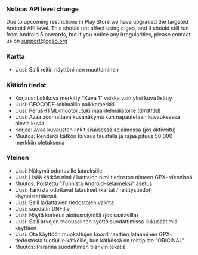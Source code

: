 
### Notice: API level change
Due to upcoming restrictions in Play Store we have upgraded the targeted Android API level. This should not affect using c:geo, and it should still run from Android 5 onwards, but if you notice any irregularities, please contact us on support@cgeo.org

### Kartta
- Uusi: Salli reitin näyttönimen muuttaminen

### Kätkön tiedot
- Korjaus: Lokikuva merkitty "Kuva 1" vaikka vain yksi kuva lisätty
- Uusi: GEOCODE-lokimallin paikkamerkki
- Uusi: PerusHTML-muotoilutuki määritelmälistoille (dl/dt/dd)
- Uusi: Avaa zoomattava kuvanäkymä kun napautetaan kuvauksessa olevia kuvia
- Korjaa: Avaa kuvausten linkit sisäisessä selaimessa (jos aktivoitu)
- Muutos: Renderöi kätkön kuvaus taustalla ja rajaa pituus 50 000 merkkiin oletuksena

### Yleinen
- Uusi: Näkymä odottaville latauksille
- Uusi: Lisää kätkön nimi / luettelon nimi tiedoston nimeen GPX- viennissä
- Muutos: Poistettu "Tunnista Android-selaimeksi" asetus
- Uusi: Tarkista odottavat lataukset (kartat / reititystiedot) käynnistettäessä
- Uusi: Salli ladattavien tiedostojen valinta
- Uusi: suodatin DNF:lle
- Uusi: Näytä korkeus aloitusnäytöllä (jos saatavilla)
- Uusi: Salli arvojen manuaalinen syöttö suodattimissa liukusäätimiä käyttäen
- Uusi: Ota käyttöön muokattujen koordinaattien lataaminen GPX-tiedostosta tuoduille kätköille, kun kätkössä on reittipiste "ORIGINAL"
- Muutos: Paranna suodattimen tilarivin tekstiä
